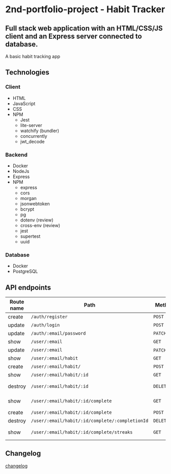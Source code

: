 # 2nd-portfolio-project - Habit Tracker

## Full stack web application with an HTML/CSS/JS client and an Express server connected to <db type> database.

A basic habit tracking app

## Technologies

### Client

- HTML
- JavaScript
- CSS
- NPM
  - Jest
  - lite-server
  - watchify (bundler)
  - concurrently
  - jwt_decode

### Backend

- Docker
- NodeJs
- Express
- NPM
  - express
  - cors
  - morgan
  - jsonwebtoken
  - bcrypt
  - pg
  - dotenv (review)
  - cross-env (review)
  - jest
  - supertest
  - uuid

### Database

- Docker
- PostgreSQL

## API endpoints

| Route name | Path                                            | Method        | Purpose     |
| ---------- | ----------------------------------------------- | ------------- | ----------- |
| create     | `/auth/register`                                | `POST`        | Working     |
| update     | `/auth/login`                                   | `POST`        | Working     |
| update     | `/auth/:email/password`                         | `PATCH`       | Working     |
| show       | `/user/:email`                                  | `GET`         | Working     |
| update     | `/user/:email`                                  | `PATCH`/`PUT` | Working     |
| show       | `/user/:email/habit`                            | `GET`         | Working     |
| create     | `/user/:email/habit/`                           | `POST`        | Working     |
| show       | `/user/:email/habit/:id`                        | `GET`         | Working     |
| destroy    | `/user/:email/habit/:id`                        | `DELETE`      | In Progress |
| show       | `/user/:email/habit/:id/complete`               | `GET`         | In Progress |
| create     | `/user/:email/habit/:id/complete`               | `POST`        | Working     |
| destroy    | `/user/:email/habit/:id/complete/:completionId` | `DELETE`      | Working     |
| show       | `/user/:email/habit/:id/complete/streaks`       | `GET`         | In Progress |

## Changelog

[changelog](./changelog.md)

